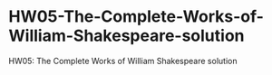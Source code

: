 # HW05-The-Complete-Works-of-William-Shakespeare-solution
HW05: The Complete Works of William Shakespeare solution
